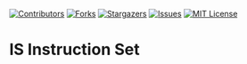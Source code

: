 <div id="top"></div>

[![Contributors][contributors-shield]][contributors-url]
[![Forks][forks-shield]][forks-url]
[![Stargazers][stars-shield]][stars-url]
[![Issues][issues-shield]][issues-url]
[![MIT License][license-shield]][license-url]

# IS Instruction Set

[contributors-shield]: https://img.shields.io/github/contributors/CISCy-Business/IS-Instruction-Set.svg?style=for-the-badge
[contributors-url]: https://github.com/CISCy-Business/IS-Instruction-Set/graphs/contributors
[forks-shield]: https://img.shields.io/github/forks/CISCy-Business/IS-Instruction-Set.svg?style=for-the-badge
[forks-url]: https://github.com/CISCy-Business/IS-Instruction-Set/network/members
[stars-shield]: https://img.shields.io/github/stars/CISCy-Business/IS-Instruction-Set.svg?style=for-the-badge
[stars-url]: https://github.com/CISCy-Business/IS-Instruction-Set/stargazers
[issues-shield]: https://img.shields.io/github/issues/CISCy-Business/IS-Instruction-Set.svg?style=for-the-badge
[issues-url]: https://github.com/CISCy-Business/IS-Instruction-Set/issues
[license-shield]: https://img.shields.io/github/license/CISCy-Business/IS-Instruction-Set.svg?style=for-the-badge
[license-url]: https://github.com/CISCy-Business/IS-Instruction-Set/blob/main/LICENSE.txt
